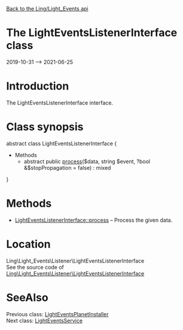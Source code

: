 [Back to the Ling/Light_Events api](https://github.com/lingtalfi/Light_Events/blob/master/doc/api/Ling/Light_Events.md)



The LightEventsListenerInterface class
================
2019-10-31 --> 2021-06-25






Introduction
============

The LightEventsListenerInterface interface.



Class synopsis
==============


abstract class <span class="pl-k">LightEventsListenerInterface</span>  {

- Methods
    - abstract public [process](https://github.com/lingtalfi/Light_Events/blob/master/doc/api/Ling/Light_Events/Listener/LightEventsListenerInterface/process.md)($data, string $event, ?bool &$stopPropagation = false) : mixed

}






Methods
==============

- [LightEventsListenerInterface::process](https://github.com/lingtalfi/Light_Events/blob/master/doc/api/Ling/Light_Events/Listener/LightEventsListenerInterface/process.md) &ndash; Process the given data.





Location
=============
Ling\Light_Events\Listener\LightEventsListenerInterface<br>
See the source code of [Ling\Light_Events\Listener\LightEventsListenerInterface](https://github.com/lingtalfi/Light_Events/blob/master/Listener/LightEventsListenerInterface.php)



SeeAlso
==============
Previous class: [LightEventsPlanetInstaller](https://github.com/lingtalfi/Light_Events/blob/master/doc/api/Ling/Light_Events/Light_PlanetInstaller/LightEventsPlanetInstaller.md)<br>Next class: [LightEventsService](https://github.com/lingtalfi/Light_Events/blob/master/doc/api/Ling/Light_Events/Service/LightEventsService.md)<br>
